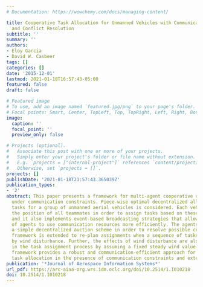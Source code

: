 ```yaml
---
# Documentation: https://wowchemy.com/docs/managing-content/

title: Cooperative Task Allocation for Unmanned Vehicles with Communication Delays
  and Conflict Resolution
subtitle: ''
summary: ''
authors:
- Eloy Garcia
- David W. Casbeer
tags: []
categories: []
date: '2015-12-01'
lastmod: 2021-01-18T16:57:43-05:00
featured: false
draft: false

# Featured image
# To use, add an image named `featured.jpg/png` to your page's folder.
# Focal points: Smart, Center, TopLeft, Top, TopRight, Left, Right, BottomLeft, Bottom, BottomRight.
image:
  caption: ''
  focal_point: ''
  preview_only: false

# Projects (optional).
#   Associate this post with one or more of your projects.
#   Simply enter your project's folder or file name without extension.
#   E.g. `projects = ["internal-project"]` references `content/project/deep-learning/index.md`.
#   Otherwise, set `projects = []`.
projects: []
publishDate: '2021-01-18T21:57:43.365039Z'
publication_types:
- '2'
abstract: This paper presents a framework for multi-agent cooperative decision making
  under communication constraints. Piece-wise optimal decentralized allocation of
  tasks for a group of unmanned aerial vehicles is considered. Each vehicle estimates
  the position of all teammates in order to assign tasks based on these estimates,
  and it also implements event-based broadcasting strategies that allow the group
  of agents to use communication resources more efficiently. The agents implement
  a simple decentralized auction scheme in order to resolve possible conflicts. This
  framework is extended to re-plan assignments when a sequence of tasks is disrupted
  by wind disturbance. Further, the effects of wind disturbance are also included
  in the task assignment process by assuming a fixed steady wind value. The overall
  framework provides a robust and communication-efficient approach for decentralized
  task allocation in the presence of communication constraints and external uncertainties.
publication: '*Journal of Aerospace Information Systems*'
url_pdf: https://arc-aiaa-org.wrs.idm.oclc.org/doi/10.2514/1.I010218
doi: 10.2514/1.I010218
---
```

